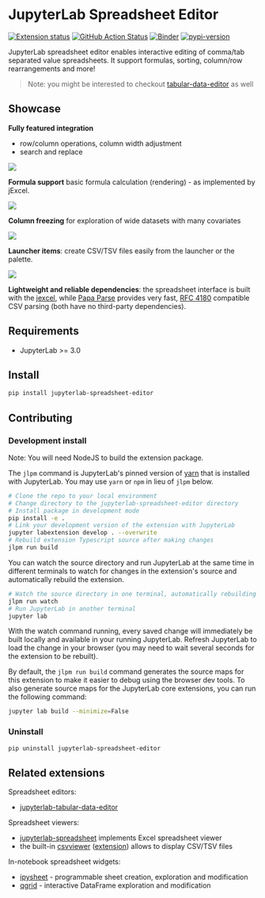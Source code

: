 # JupyterLab Spreadsheet Editor

[![Extension status](https://img.shields.io/badge/status-ready-success 'ready to be used')](https://jupyterlab-contrib.github.io/)
[![GitHub Action Status](https://github.com/jupyterlab-contrib/jupyterlab-spreadsheet-editor/actions/workflows/build.yml/badge.svg)](https://github.com/jupyterlab-contrib/jupyterlab-spreadsheet-editor/actions/workflows/build.yml)
[![Binder](https://mybinder.org/badge_logo.svg)](https://mybinder.org/v2/gh/jupyterlab-contrib/jupyterlab-spreadsheet-editor/main?urlpath=lab)
[![pypi-version](https://img.shields.io/pypi/v/jupyterlab-spreadsheet-editor.svg)](https://python.org/pypi/jupyterlab-spreadsheet-editor)

JupyterLab spreadsheet editor enables interactive editing of comma/tab separated value spreadsheets.
It support formulas, sorting, column/row rearrangements and more!

> Note: you might be interested to checkout [tabular-data-editor](https://github.com/jupytercalpoly/jupyterlab-tabular-data-editor) as well

## Showcase

**Fully featured integration**

- row/column operations, column width adjustment
- search and replace

![](https://raw.githubusercontent.com/jupyterlab-contrib/jupyterlab-spreadsheet-editor/main/screenshots/setosa-demo.gif)

**Formula support**
basic formula calculation (rendering) - as implemented by jExcel.

![](https://raw.githubusercontent.com/jupyterlab-contrib/jupyterlab-spreadsheet-editor/main/screenshots/formula-support.gif)

**Column freezing**
for exploration of wide datasets with many covariates

![](https://raw.githubusercontent.com/jupyterlab-contrib/jupyterlab-spreadsheet-editor/main/screenshots/freeze-support.gif)

**Launcher items**:
create CSV/TSV files easily from the launcher or the palette.

![](https://raw.githubusercontent.com/jupyterlab-contrib/jupyterlab-spreadsheet-editor/main/screenshots/launcher.png)

**Lightweight and reliable dependencies**:
the spreadsheet interface is built with the [jexcel](https://github.com/paulhodel/jexcel), while [Papa Parse](https://github.com/mholt/PapaParse) provides very fast, [RFC 4180](https://tools.ietf.org/html/rfc4180) compatible CSV parsing (both have no third-party dependencies).

## Requirements

- JupyterLab >= 3.0

## Install

```bash
pip install jupyterlab-spreadsheet-editor
```

## Contributing

### Development install

Note: You will need NodeJS to build the extension package.

The `jlpm` command is JupyterLab's pinned version of
[yarn](https://yarnpkg.com/) that is installed with JupyterLab. You may use
`yarn` or `npm` in lieu of `jlpm` below.

```bash
# Clone the repo to your local environment
# Change directory to the jupyterlab-spreadsheet-editor directory
# Install package in development mode
pip install -e .
# Link your development version of the extension with JupyterLab
jupyter labextension develop . --overwrite
# Rebuild extension Typescript source after making changes
jlpm run build
```

You can watch the source directory and run JupyterLab at the same time in different terminals to watch for changes in the extension's source and automatically rebuild the extension.

```bash
# Watch the source directory in one terminal, automatically rebuilding when needed
jlpm run watch
# Run JupyterLab in another terminal
jupyter lab
```

With the watch command running, every saved change will immediately be built locally and available in your running JupyterLab. Refresh JupyterLab to load the change in your browser (you may need to wait several seconds for the extension to be rebuilt).

By default, the `jlpm run build` command generates the source maps for this extension to make it easier to debug using the browser dev tools. To also generate source maps for the JupyterLab core extensions, you can run the following command:

```bash
jupyter lab build --minimize=False
```

### Uninstall

```bash
pip uninstall jupyterlab-spreadsheet-editor
```

## Related extensions

Spreadsheet editors:

- [jupyterlab-tabular-data-editor](https://github.com/jupytercalpoly/jupyterlab-tabular-data-editor)

Spreadsheet viewers:

- [jupyterlab-spreadsheet](https://github.com/quigleyj97/jupyterlab-spreadsheet) implements Excel spreadsheet viewer
- the built-in [csvviewer](https://github.com/jupyterlab/jupyterlab/tree/master/packages/csvviewer) ([extension](https://github.com/jupyterlab/jupyterlab/tree/master/packages/csvviewer-extension)) allows to display CSV/TSV files

In-notebook spreadsheet widgets:

- [ipysheet](https://github.com/QuantStack/ipysheet) - programmable sheet creation, exploration and modification
- [qgrid](https://github.com/quantopian/qgrid) - interactive DataFrame exploration and modification
